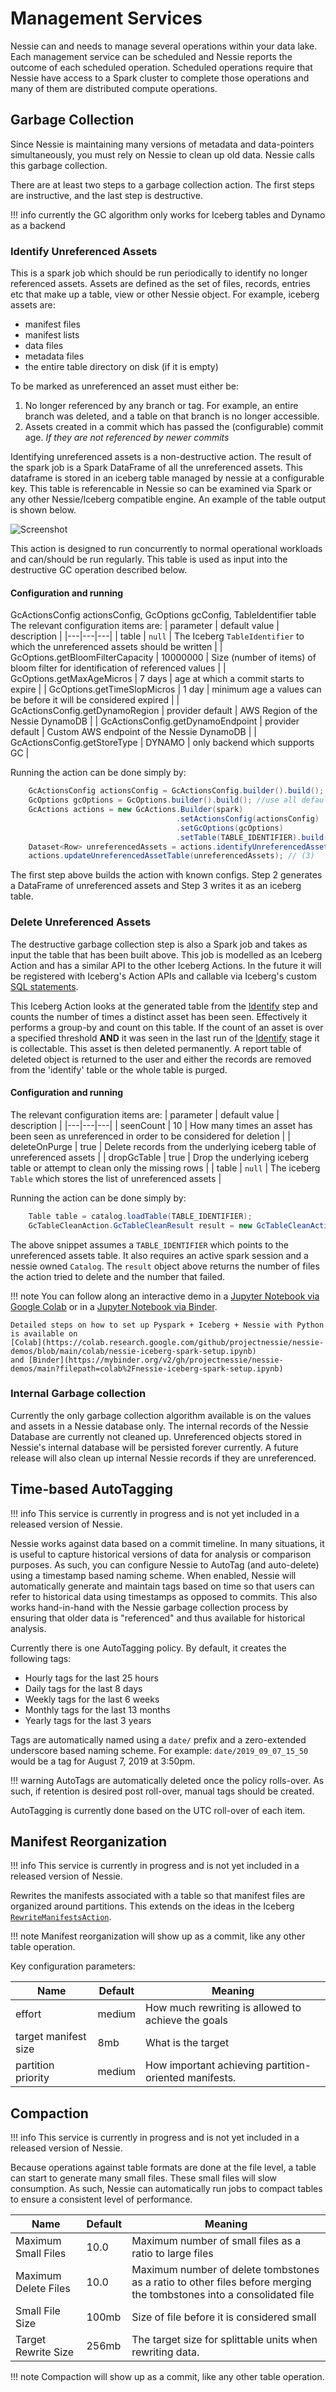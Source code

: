 # Management Services

Nessie can and needs to manage several operations within your data lake. Each management
service can be scheduled and Nessie reports the outcome of each scheduled operation.
Scheduled operations require that Nessie have access to a Spark cluster to complete
those operations and many of them are distributed compute operations.

## Garbage Collection

Since Nessie is maintaining many versions of metadata and data-pointers simultaneously,
you must rely on Nessie to clean up old data. Nessie calls this garbage collection.

There are at least two steps to a garbage collection action. The first steps are instructive, and the last step is destructive.

!!! info
    currently the GC algorithm only works for Iceberg tables and Dynamo as a backend

### Identify Unreferenced Assets

This is a spark job which should be run periodically to identify no longer referenced assets. Assets are defined as the set of
files, records, entries etc that make up a table, view or other Nessie object. For example, iceberg assets are:
 * manifest files
 * manifest lists
 * data files
 * metadata files
 * the entire table directory on disk (if it is empty)

To be marked as unreferenced an asset must either be:
 1. No longer referenced by any branch or tag. For example, an entire branch was deleted, and a table on that branch is no longer accessible.
 2. Assets created in a commit which has passed the (configurable) commit age. *If they are not referenced by newer commits*

Identifying unreferenced assets is a non-destructive action. The result of the spark job is a Spark DataFrame of all the
unreferenced assets. This dataframe is stored in an iceberg table managed by nessie at a configurable key. This table is
referencable in Nessie so can be examined via Spark or any other Nessie/Iceberg compatible engine. An example of the table output
is shown below.

![Screenshot](../img/gc-table.png)

This action is designed to run concurrently to normal operational workloads and can/should be run regularly. This table is used as input
into the destructive GC operation described below.

#### Configuration and running
GcActionsConfig actionsConfig, GcOptions gcConfig, TableIdentifier table
The relevant configuration items are:
| parameter | default value | description |
|---|---|---|
| table | `null` | The Iceberg `TableIdentifier` to which the unreferenced assets should be written |
| GcOptions.getBloomFilterCapacity | 10000000 | Size (number of items) of bloom filter for identification of referenced values |
| GcOptions.getMaxAgeMicros | 7 days | age at which a commit starts to expire |
| GcOptions.getTimeSlopMicros | 1 day | minimum age a values can be before it will be considered expired |
| GcActionsConfig.getDynamoRegion | provider default | AWS Region of the Nessie DynamoDB |
| GcActionsConfig.getDynamoEndpoint | provider default | Custom AWS endpoint of the Nessie DynamoDB |
| GcActionsConfig.getStoreType | DYNAMO | only backend which supports GC |

Running the action can be done simply by:
```java
    GcActionsConfig actionsConfig = GcActionsConfig.builder().build(); //use all defaults
    GcOptions gcOptions = GcOptions.builder().build(); //use all defaults
    GcActions actions = new GcActions.Builder(spark)
                                     .setActionsConfig(actionsConfig)
                                     .setGcOptions(gcOptions)
                                     .setTable(TABLE_IDENTIFIER).build(); // (1)
    Dataset<Row> unreferencedAssets = actions.identifyUnreferencedAssets(); // (2)
    actions.updateUnreferencedAssetTable(unreferencedAssets); // (3)
```
The first step above builds the action with known configs. Step 2 generates a DataFrame of unreferenced assets and
Step 3 writes it as an iceberg table.

### Delete Unreferenced Assets

The destructive garbage collection step is also a Spark job and takes as input the table that has been built above. This job
is modelled as an Iceberg Action and has a similar API to the other Iceberg Actions. In the future it will be registered with
Iceberg's Action APIs and callable via Iceberg's custom [SQL statements](http://iceberg.apache.org/spark-procedures/).

This Iceberg Action looks at the generated table from the [Identify](#identify-unreferenced-assets) step and counts the number of times a distinct asset has been
seen. Effectively it performs a group-by and count on this table. If the count of an asset is over a specified threshold **AND** it
was seen in the last run of the [Identify](#identify-unreferenced-assets) stage it is collectable. This asset is then deleted permanently. A report table of
deleted object is returned to the user and either the records are removed from the 'identify' table or the whole table is purged.

#### Configuration and running

The relevant configuration items are:
| parameter | default value | description |
|---|---|---|
| seenCount | 10 | How many times an asset has been seen as unreferenced in order to be considered for deletion |
| deleteOnPurge | true | Delete records from the underlying iceberg table of unreferenced assets |
| dropGcTable | true | Drop the underlying iceberg table or attempt to clean only the missing rows |
| table | `null` | The iceberg `Table` which stores the list of unreferenced assets |

Running the action can be done simply by:

```java
    Table table = catalog.loadTable(TABLE_IDENTIFIER);
    GcTableCleanAction.GcTableCleanResult result = new GcTableCleanAction(table, spark).dropGcTable(true).deleteCountThreshold(2).deleteOnPurge(true).execute();
```
The above snippet assumes a `TABLE_IDENTIFIER` which points to the unreferenced assets table. It also requires an active
spark session and a nessie owned `Catalog`. The `result` object above returns the number of files the action tried to delete and the number that failed.

!!! note
    You can follow along an interactive demo in a [Jupyter Notebook via Google Colab](https://colab.research.google.com/github/projectnessie/nessie-demos/blob/main/colab/nessie-iceberg-demo-nba.ipynb)
    or in a [Jupyter Notebook via Binder](https://mybinder.org/v2/gh/projectnessie/nessie-demos/main?filepath=colab%2Fnessie-iceberg-demo-nba.ipynb).
    
    Detailed steps on how to set up Pyspark + Iceberg + Nessie with Python is available on
    [Colab](https://colab.research.google.com/github/projectnessie/nessie-demos/blob/main/colab/nessie-iceberg-spark-setup.ipynb)
    and [Binder](https://mybinder.org/v2/gh/projectnessie/nessie-demos/main?filepath=colab%2Fnessie-iceberg-spark-setup.ipynb)

### Internal Garbage collection

Currently the only garbage collection algorithm available is on the values and assets in a Nessie database only. The
internal records of the Nessie Database are currently not cleaned up. Unreferenced objects stored in Nessie's internal
database will be persisted forever currently. A future release will also clean up internal Nessie records if they are unreferenced.

## Time-based AutoTagging

!!! info
  This service is currently in progress and is not yet included in a released version of Nessie.

Nessie works against data based on a commit timeline. In many situations, it is useful
to capture historical versions of data for analysis or comparison purposes. As such,
you can configure Nessie to AutoTag (and auto-delete) using a timestamp based naming scheme.
When enabled, Nessie will automatically generate and maintain tags based on time
so that users can refer to historical data using timestamps as opposed to commits.
This also works hand-in-hand with the Nessie garbage collection process by ensuring
that older data is "referenced" and thus available for historical analysis.

Currently there is one AutoTagging policy. By default, it creates the following tags:

* Hourly tags for the last 25 hours
* Daily tags for the last 8 days
* Weekly tags for the last 6 weeks
* Monthly tags for the last 13 months
* Yearly tags for the last 3 years

Tags are automatically named using a `date/` prefix and a zero-extended underscore based naming scheme.
For example: `date/2019_09_07_15_50` would be a tag for August 7, 2019 at 3:50pm.

!!! warning
    AutoTags are automatically deleted once the policy rolls-over. As such, if retention is desired post roll-over, manual tags should be created.

AutoTagging is currently done based on the UTC roll-over of each item.

## Manifest Reorganization

!!! info
This service is currently in progress and is not yet included in a released version of Nessie.

Rewrites the manifests associated with a table so that manifest files are organized
around partitions. This extends on the ideas in the Iceberg [`RewriteManifestsAction`](http://iceberg.apache.org/javadoc/0.11.0/org/apache/iceberg/actions/RewriteManifestsAction.html).

!!! note
    Manifest reorganization will show up as a commit, like any other table operation.

Key configuration parameters:

|Name|Default|Meaning|
|-|-|-|
|effort|medium|How much rewriting is allowed to achieve the goals|
|target manifest size|8mb|What is the target|
|partition priority|medium|How important achieving partition-oriented manifests.|

## Compaction

!!! info
This service is currently in progress and is not yet included in a released version of Nessie.

Because operations against table formats are done at the file level, a table can start
to generate many small files. These small files will slow consumption. As such, Nessie
can automatically run jobs to compact tables to ensure a consistent level of performance.

|Name|Default|Meaning|
|-|-|-|
|Maximum Small Files|10.0|Maximum number of small files as a ratio to large files|
|Maximum Delete Files|10.0|Maximum number of delete tombstones as a ratio to other files before merging the tombstones into a consolidated file|
|Small File Size|100mb|Size of file before it is considered small|
|Target Rewrite Size|256mb|The target size for splittable units when rewriting data.|

!!! note
    Compaction will show up as a commit, like any other table operation.
